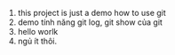 1. this project is just a demo how to use git
2. demo tính năng git log, git show của git
3. hello worlk
4. ngủ ít thôi.